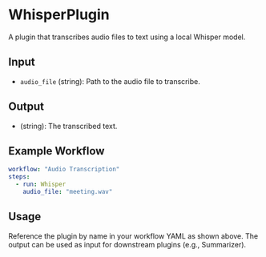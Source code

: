 # WhisperPlugin

A plugin that transcribes audio files to text using a local Whisper model.

## Input
- `audio_file` (string): Path to the audio file to transcribe.

## Output
- (string): The transcribed text.

## Example Workflow
```yaml
workflow: "Audio Transcription"
steps:
  - run: Whisper
    audio_file: "meeting.wav"
```

## Usage
Reference the plugin by name in your workflow YAML as shown above. The output can be used as input for downstream plugins (e.g., Summarizer). 